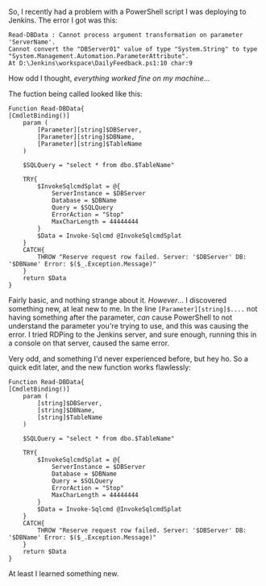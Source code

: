 So, I recently had a problem with a PowerShell script I was deploying to Jenkins.
The error I got was this:
```
Read-DBData : Cannot process argument transformation on parameter 'ServerName'.
Cannot convert the "DBServer01" value of type "System.String" to type "System.Management.Automation.ParameterAttribute".
At D:\Jenkins\workspace\DailyFeedback.ps1:10 char:9
```

How odd I thought, *everything worked fine on my machine*...

The fuction being called looked like this:
```
Function Read-DBData{
[CmdletBinding()]
	param (
		[Parameter][string]$DBServer,
		[Parameter][string]$DBName,
		[Parameter][string]$TableName
	)

	$SQLQuery = "select * from dbo.$TableName"

	TRY{
		$InvokeSqlcmdSplat = @{
			ServerInstance = $DBServer
			Database = $DBName
			Query = $SQLQuery
			ErrorAction = "Stop"
			MaxCharLength = 44444444
		}
		$Data = Invoke-Sqlcmd @InvokeSqlcmdSplat
	}
	CATCH{
		THROW "Reserve request row failed. Server: '$DBServer' DB: '$DBName' Error: $($_.Exception.Message)"
	}
	return $Data
}
```
Fairly basic, and nothing strange about it. *However*...
I discovered something new, at leat new to me.
In the line `[Parameter][string]$....` not having something after the parameter, *can* cause PowerShell to not understand the parameter you're trying to use, and this was causing the error.
I tried RDPing to the Jenkins server, and sure enough, running this in a console on that server, caused the same error.

Very odd, and something I'd never experienced before, but hey ho.
So a quick edit later, and the new function works flawlessly:
```
Function Read-DBData{
[CmdletBinding()]
	param (
		[string]$DBServer,
		[string]$DBName,
		[string]$TableName
	)

	$SQLQuery = "select * from dbo.$TableName"

	TRY{
		$InvokeSqlcmdSplat = @{
			ServerInstance = $DBServer
			Database = $DBName
			Query = $SQLQuery
			ErrorAction = "Stop"
			MaxCharLength = 44444444
		}
		$Data = Invoke-Sqlcmd @InvokeSqlcmdSplat
	}
	CATCH{
		THROW "Reserve request row failed. Server: '$DBServer' DB: '$DBName' Error: $($_.Exception.Message)"
	}
	return $Data
}
```

At least I learned something new.